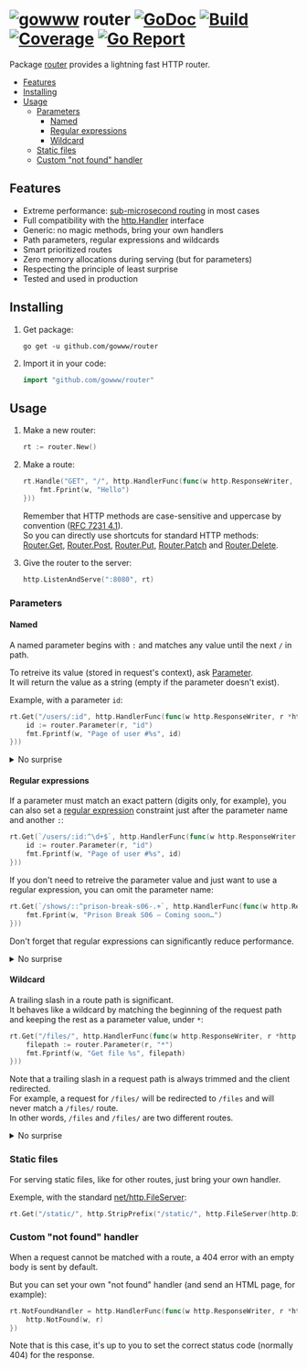 # [![gowww](https://avatars.githubusercontent.com/u/18078923?s=20)](https://github.com/gowww) router [![GoDoc](https://godoc.org/github.com/gowww/router?status.svg)](https://godoc.org/github.com/gowww/router) [![Build](https://travis-ci.org/gowww/router.svg?branch=master)](https://travis-ci.org/gowww/router) [![Coverage](https://coveralls.io/repos/github/gowww/router/badge.svg?branch=master)](https://coveralls.io/github/gowww/router?branch=master) [![Go Report](https://goreportcard.com/badge/github.com/gowww/router)](https://goreportcard.com/report/github.com/gowww/router)

Package [router](https://godoc.org/github.com/gowww/router) provides a lightning fast HTTP router.

- [Features](#features)
- [Installing](#installing)
- [Usage](#usage)
  - [Parameters](#parameters)
    - [Named](#named)
    - [Regular expressions](#regular-expressions)
    - [Wildcard](#wildcard)
  - [Static files](#static-files)
  - [Custom "not found" handler](#custom-not-found-handler)

## Features

  - Extreme performance: [sub-microsecond routing](https://gist.github.com/arthurwhite/bb632f6b104deb2a50ce476c25f7bec2) in most cases
  - Full compatibility with the [http.Handler](https://golang.org/pkg/net/http/#Handler) interface
  - Generic: no magic methods, bring your own handlers
  - Path parameters, regular expressions and wildcards
  - Smart prioritized routes
  - Zero memory allocations during serving (but for parameters)
  - Respecting the principle of least surprise
  - Tested and used in production

## Installing

1. Get package:

	```Shell
	go get -u github.com/gowww/router
	````

2. Import it in your code:

	```Go
	import "github.com/gowww/router"
	```

## Usage

1. Make a new router:

	```Go
	rt := router.New()
	```

2. Make a route:

	```Go
	rt.Handle("GET", "/", http.HandlerFunc(func(w http.ResponseWriter, r *http.Request) {
		fmt.Fprint(w, "Hello")
	}))
	```

   Remember that HTTP methods are case-sensitive and uppercase by convention ([RFC 7231 4.1](https://tools.ietf.org/html/rfc7231#section-4.1)).  
   So you can directly use shortcuts for standard HTTP methods: [Router.Get](https://godoc.org/github.com/gowww/router#Router.Get), [Router.Post](https://godoc.org/github.com/gowww/router#Router.Post), [Router.Put](https://godoc.org/github.com/gowww/router#Router.Put), [Router.Patch](https://godoc.org/github.com/gowww/router#Router.Patch) and [Router.Delete](https://godoc.org/github.com/gowww/router#Router.Delete).

3. Give the router to the server:

	```Go
	http.ListenAndServe(":8080", rt)
	```

### Parameters

#### Named

A named parameter begins with `:` and matches any value until the next `/` in path.

To retreive its value (stored in request's context), ask [Parameter](https://godoc.org/github.com/gowww/router#Parameter).  
It will return the value as a string (empty if the parameter doesn't exist).

Example, with a parameter `id`:

```Go
rt.Get("/users/:id", http.HandlerFunc(func(w http.ResponseWriter, r *http.Request) {
	id := router.Parameter(r, "id")
	fmt.Fprintf(w, "Page of user #%s", id)
}))
```

<details>
  <summary>No surprise</summary>

  A parameter can be used on the same level as a static route, without conflict:

  ```Go
  rt.Get("/users/all", http.HandlerFunc(func(w http.ResponseWriter, r *http.Request) {
  	fmt.Fprint(w, "All users page")
  }))
  
  rt.Get("/users/:id", http.HandlerFunc(func(w http.ResponseWriter, r *http.Request) {
  	id := router.Parameter(r, "id")
  	fmt.Fprintf(w, "Page of user #%s", id)
  }))
  ```
</details>

#### Regular expressions

If a parameter must match an exact pattern (digits only, for example), you can also set a [regular expression](https://golang.org/pkg/regexp/syntax) constraint just after the parameter name and another `:`:

```Go
rt.Get(`/users/:id:^\d+$`, http.HandlerFunc(func(w http.ResponseWriter, r *http.Request) {
	id := router.Parameter(r, "id")
	fmt.Fprintf(w, "Page of user #%s", id)
}))
```

If you don't need to retreive the parameter value and just want to use a regular expression, you can omit the parameter name:

```Go
rt.Get(`/shows/::^prison-break-s06-.+`, http.HandlerFunc(func(w http.ResponseWriter, r *http.Request) {
	fmt.Fprint(w, "Prison Break S06 — Coming soon…")
}))
```

Don't forget that regular expressions can significantly reduce performance.

<details>
  <summary>No surprise</summary>

  A parameter with a regular expression can be used on the same level as a simple parameter, without conflict:

  ```Go
  rt.Get(`/users/:id:^\d+$`, http.HandlerFunc(func(w http.ResponseWriter, r *http.Request) {
  	id := router.Parameter(r, "id")
  	fmt.Fprintf(w, "Page of user #%s", id)
  }))
  
  rt.Get("/users/:name", http.HandlerFunc(func(w http.ResponseWriter, r *http.Request) {
  	name := router.Parameter(r, "name")
  	fmt.Fprintf(w, "Page of %s", name)
  }))
  ```
</details>

#### Wildcard

A trailing slash in a route path is significant.  
It behaves like a wildcard by matching the beginning of the request path and keeping the rest as a parameter value, under `*`:

```Go
rt.Get("/files/", http.HandlerFunc(func(w http.ResponseWriter, r *http.Request) {
	filepath := router.Parameter(r, "*")
	fmt.Fprintf(w, "Get file %s", filepath)
}))
```

Note that a trailing slash in a request path is always trimmed and the client redirected.  
For example, a request for `/files/` will be redirected to `/files` and will never match a `/files/` route.  
In other words, `/files` and `/files/` are two different routes.

<details>
  <summary>No surprise</summary>

  Deeper route paths with the same prefix as the wildcard will take precedence, without conflict:

  ```Go
  // Will match:
  // 	/files/one
  // 	/files/two
  // 	...
  rt.Get("/files/:name", http.HandlerFunc(func(w http.ResponseWriter, r *http.Request) {kv
  	name := router.Parameter(r, "name")
  	fmt.Fprintf(w, "Get root file #%s", name)
  }))
  
  // Will match:
  // 	/files/one/...
  // 	/files/two/...
  // 	...
  rt.Get("/files/", http.HandlerFunc(func(w http.ResponseWriter, r *http.Request) {
  	filepath := router.Parameter(r, "*")
  	fmt.Fprintf(w, "Get file %s", filepath)
  }))
  
  // Will match:
  // 	/files/movies/one
  // 	/files/movies/two
  // 	...
  rt.Get("/files/movies/:name", http.HandlerFunc(func(w http.ResponseWriter, r *http.Request) {
  	name := router.Parameter(r, "name")
  	fmt.Fprintf(w, "Get movie #%s", name)
  }))
  ```
</details>

### Static files

For serving static files, like for other routes, just bring your own handler.

Exemple, with the standard [net/http.FileServer](https://golang.org/pkg/net/http#FileServer):

```Go
rt.Get("/static/", http.StripPrefix("/static/", http.FileServer(http.Dir("static"))))
```

### Custom "not found" handler

When a request cannot be matched with a route, a 404 error with an empty body is sent by default.

But you can set your own "not found" handler (and send an HTML page, for example):

```Go
rt.NotFoundHandler = http.HandlerFunc(func(w http.ResponseWriter, r *http.Request) {
	http.NotFound(w, r)
})
```

Note that is this case, it's up to you to set the correct status code (normally 404) for the response.
